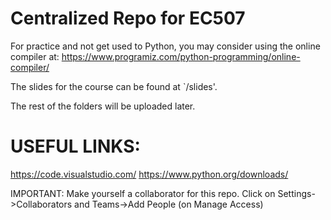 # Centralized Repo for EC507

For practice and not get used to Python, you may consider using the online compiler at:
https://www.programiz.com/python-programming/online-compiler/

The slides for the course can be found at `/slides'.

The rest of the folders will be uploaded later.

# USEFUL LINKS:
https://code.visualstudio.com/
https://www.python.org/downloads/

IMPORTANT:
Make yourself a collaborator for this repo.
Click on Settings->Collaborators and Teams->Add People (on Manage Access)